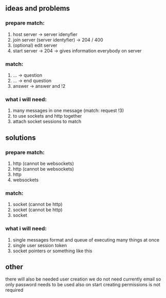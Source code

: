 ## ideas and problems

### prepare match:
1. host server -> server idenyfier
2. join server (server identyfier) -> 204 / 400
3. (optional) edit server
4. start server -> 204 -> gives information everybody on server

### match:
1. ... -> question
2. ... -> end question
3. answer -> answer and !2

### what i will need:
1. many messages in one message (match: request !3)
2. to use sockets and http together
3. attach socket sessions to match

## solutions

### prepare match:
1. http (cannot be websockets)
2. http (cannot be websockets)
3. http
4. websockets

### match:
1. socket (cannot be http)
2. socket (cannot be http)
3. socket

### what i will need:
1. single messages format and queue of executing many things at once
2. single user session token
3. socket pointers or something like this

## other
there will also be needed user creation
we do not need currently email so only password needs to be used
also on start creating permissions is not required


<!-- # quiz rivals

## connect to socket

- ### host private server
**Endpoint:** `/socket/host/private`

- ### join private server

#### request fields:
- [code](#connect-code)

#### response fields:
- (none)

## value objects:
- ### connect code
- **type:** string
- **description:** A 6-digit numerical join code used to connect to the server. The code may include leading zeros (e.g., "000001")


#### response
| name | value object |
|-|-|-|
| `code` | [connect code](#connect-code) | 

```json
{
  "code": "012345"
}
```


### start socket
join private server
args:
{
  "code": server code
}

### request
modify server
{
  // rules
}

### request
start
{
  // space for rules
}

### response
question
{
  "ends": question_end_date,
  "question": question
}

### request
answer question
args:
{
  "answer": answer
}

### response
enemy answered
args:

### comment

### value object
server_code: 6 numbers

### value objects
question_end_date: date
question: text




### value object
answer: text -->

